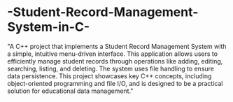 # -Student-Record-Management-System-in-C-
"A C++ project that implements a Student Record Management System with a simple, intuitive menu-driven interface. This application allows users to efficiently manage student records through operations like adding, editing, searching, listing, and deleting. The system uses file handling to ensure data persistence. This project showcases key C++ concepts, including object-oriented programming and file I/O, and is designed to be a practical solution for educational data management."
